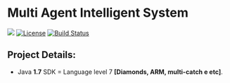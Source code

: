 # Multi Agent Intelligent System
![](https://img.shields.io/maven-central/v/com.rios0rios0/MAIS.svg)
[![License](https://img.shields.io/github/license/rios0rios0/MAIS.svg)](https://github.com/rios0rios0/MAIS/blob/master/LICENSE)
[![Build Status](https://travis-ci.org/rios0rios0/MAIS.svg?branch=master)](https://travis-ci.org/rios0rios0/MAIS)

## Project Details:
- Java __1.7__ SDK = Language level 7 __[Diamonds, ARM, multi-catch e etc]__.